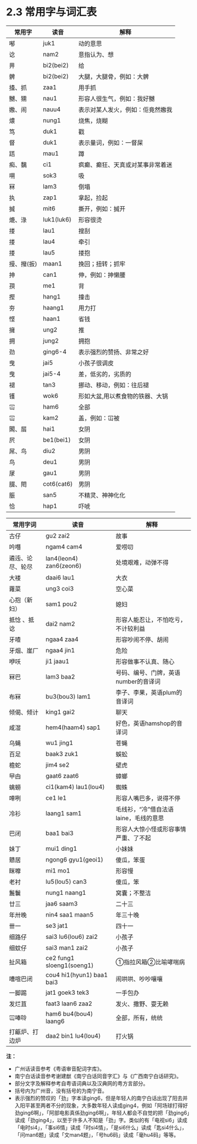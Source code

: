 # 2.3 常用字与词汇表

常用字 |	读音 |	解释
---|---|---
喐 |	juk1 |	动的意思
谂 |	nam2 |	意指认为、想
畀 |	bi2(bei2) |	给
髀 |	bi2(bei2) |	大腿，大腿骨，例如：大髀
揸、抓 |	zaa1 |	用手抓
嬲、獳 |	nau1 |	形容人很生气，例如：我好嬲
嫐、闹 |	nauu4 |	表示对某人发火，例如：佢竟然嫐我
燶 |	nung1 |	烧焦，烧糊
笃 |	duk1 |	戳
督 |	duk1 |	表示量词，例如：一督屎
踎 |	mau1 |	蹲
痴、黐 |	ci1 |	疯癫、癫狂、天真或对某事非常着迷
嗍 |	sok3 |	吸
冧 |	lam3 |	倒塌
执 |	zap1 |	拿起，捡起
搣 |	mit6 |	撕开，例如：搣开
熝、淥 |	luk1(luk6) |	形容很烫
搂 |	lau1 |	搜刮
搂 |	lau4 |	牵引
搂 |	lau5 |	搂抱
摱、𢺳(扳) |	maan1 |	挽回；扭转；抓牢
抻 |	can1 |	伸，例如：抻懒腰
孭 |	me1 |	背
摼 |	hang1 |	撞击
夯 |	haang1 |	用力打
悭 |	haan1 |	省钱
擁 |	ung2 |	推
拥 |	jung2 |	拥抱
劲 |	ging6-4 |	表示强烈的赞扬、非常之好
曳 |	jai5 |	小孩子很调皮
曳 |	jai5-4 |	差，低劣的，劣质的
褪 |	tan3 |	挪动、移动，例如：往后褪
镬 |	wok6 |	形如大盆,用以煮食物的铁器、大锅
冚 |	ham6 |	全部
冚 |	kam2 |	盖，例如：冚被
閪、㞓 |	hai1 |	女阴
屄 |	be1(bei1) |	女阴
屌、鸟 |	diu2 |	男阴
鸟 |	deu1 |	男阴
㞗 |	gau1 |	男阴
腏、𨳍 |	cot6(cat6) |	男阴
脤 |	san5 |	不精灵、神神化化
恰 |	hap1 |	吓唬



常用字词 |	读音 |	解释
---|---|---
古仔 |	gu2 zai2 |	故事
吟噆 |	ngam4 cam4 |	爱唠叨
遴迍、论尽、轮尽 |	lan4(leon4) zan6(zeon6) |	处境艰难，动弹不得
大褛 |	daai6 lau1 |	大衣
蕹菜 |	ung3 coi3 |	空心菜
心抱（新妇） |	sam1 pou2 |	媳妇
抵惗 、抵谂 |	dai2 nam2 |	形容人能忍让，不怕吃亏，不计较利益
牙喳 |	ngaa4 zaa4 |	形容吵闹不停、胡闹
牙烟、崖厂 |	ngaa4 jin1 |	危险
咿㕭 |	ji1 jaau1 |	形容做事不认真、随心
冧巴 |	lam3 baa2 |	号码、编号、门牌，英语number的音译词
布冧 |	bu3(bou3) lam1 |	李子、李果，英语plum的音译词
倾偈、倾计 |	king1 gai2 |	聊天
咸湿 |	hem4(haam4) sap1 |	好色，英语hamshop的音译词
乌蝇 |	wu1 jing1 |	苍蝇
百足 |	baak3 zuk1 |	蜈蚣
檐蛇 |	jim4 se2 |	壁虎
曱甴 |	gaat6 zaat6 |	蟑螂
蠄蟧 |	ci1(kam4) lau1(lou4) |	蜘蛛
唓咧 |	ce1 le1 |	形容人嘴巴多，说得不停
冷衫 |	laang1 sam1 |	毛线衫，“冷”借自法语laine，毛线的意思
巴闭 |	baa1 bai3 |	形容人大惊小怪或形容事情严重、了不起
妹丁 |	mui1 ding1 |	小妹妹
戆居 |	ngong6 gyu1(geoi1) |	傻瓜，笨蛋
眯嚤 |	mi1 mo1 |	形容慢
老衬 |	lu5(lou5) can3 |	傻瓜，笨
鬞鬤 |	nung1 naang1 |	窝囊；不整洁
廿三 |	jaa6 saam3 |	二十三
年卅晚 |	nin4 saa1 maan5 |	年三十晚
卌一 |	se3 jat1 |	四十一
细路仔 |	sai3 lu6(lou6) zai2 |	小孩子
细蚊仔 |	sai3 man1 zai2 |	小孩子
扯风箱 |	ce2 fung1 sloeng1(soeng1) |	①指拉风箱②比喻哮喘病
嘈喧巴闭 |	cou4 hi1(hyun1) baa1 bai3 |	闹哄哄、吵吵嚷嚷
一脚踢 |	jat1 goek3 tek3 |	一手包办
发烂苴 |	faat3 laan6 zaa2 |	发火、撒野、耍无赖
冚唪唥 |	ham6 bu4(bou4) laang6 |	全部，所有，统统
打甂炉、打边炉 |	daa2 bin1 lu4(lou4) |	打火锅


**注：**
- 广州话读音参考《粤语审音配词字库》。
- 南宁白话读音参考谢建猷《南宁白话同音字汇》与《广西南宁白话研究》。
- 部分文字及解释参考自粤语词典以及汉典网的粤方言部分。
- 括号内为广州音，没有括号的为南宁音。
- 表示强烈的赞叹的「劲」字本读ging6，但是年轻人的南宁白话出现了阳去并入阳平甚至两者不分的现象，大多数年轻人读成ging4，例如「阿场球打得好劲ging6啊」，「阿部电影真係劲ging6啊」，年轻人都会不自觉的把「劲ging6」读成「劲ging4」，以至于许多人不知是「劲」字。类似的有「电视si6」读成「电时si4」，「事si6情」读成「时si4情」，「是si6什么」读成「匙si4什么」，「问man6题」读成「文man4题」，「号hu6码」读成「毫hu4码」等等。